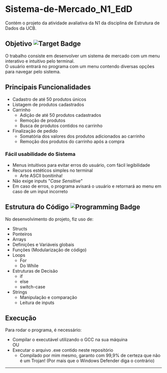 # Sistema-de-Mercado_N1_EdD
Contém o projeto da atividade avaliativa da N1 da disciplina de Estrutura de Dados da UCB.  
## Objetivo ![Target Badge](https://img.shields.io/badge/-null?logo=target&logoColor=red&labelColor=white)

O trabalho consiste em desenvolver um sistema de mercado com um menu interativo e intuitivo pelo terminal.  
O usuário entrará no programa com um menu contendo diversas opções para navegar pelo sistema.  
## Principais Funcionalidades
- Cadastro de até 50 produtos únicos
- Listagem de produtos cadastrados
- Carrinho
    - Adição de até 50 produtos cadastrados
    - Remoção de produtos
    - Busca de produtos contidos no carrinho
- Finalização de pedido
    - Somatória dos valores dos produtos adicionados ao carrinho
    - Remoção dos produtos do carrinho após a compra

### Fácil usabilidade do Sistema

- Menus intuitivos para evitar erros do usuário, com fácil legibilidade
- Recursos estéticos simples no terminal
    - Arte ASCII bonitinha!
- Não exige inputs "_Case Sensitive_"
- Em caso de erros, o programa avisará o usuário e retornará ao menu em caso de um input incorreto

## Estrutura do Código ![Programming Badge](https://img.shields.io/badge/-%3C%2F%3E-blue?logo=code&logoColor=white)


No desenvolvimento do projeto, fiz uso de:
- Structs
- Ponteiros
- Arrays
- Definições e Variáveis globais
- Funções (Modularização de código)
- Loops
    - For
    - Do While
- Estruturas de Decisão
    - if
    - else
    - switch-case
- Strings
    - Manipulação e comparação
    - Leitura de inputs


## Execução

Para rodar o programa, é necessário:  
- Compilar o executável utilizando o GCC na sua máquina  
OU
- Executar o arquivo .exe contido neste repositório
    - Compilado por mim mesmo, garanto com 99,9% de certeza que não é um Trojan! (Por mais que o Windows Defender diga o contrário)

---

